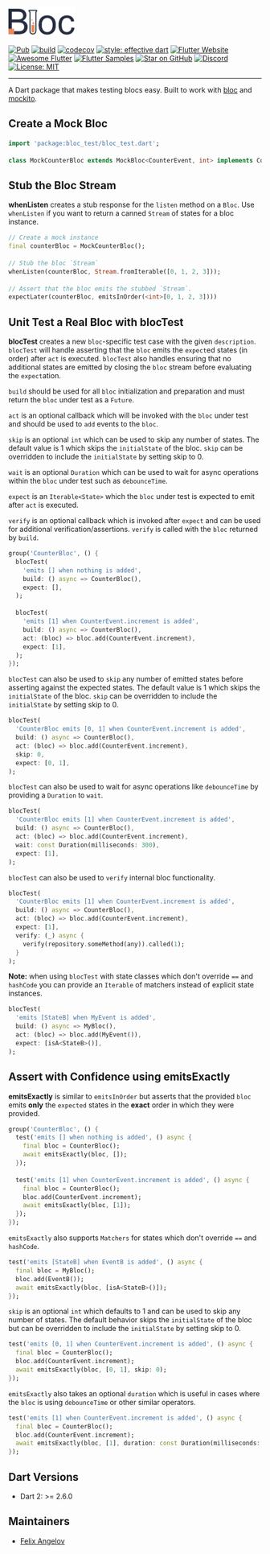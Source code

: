 <img src="https://raw.githubusercontent.com/felangel/bloc/master/docs/assets/bloc_test_logo_full.png" height="60" alt="Bloc Test Package" />

[![Pub](https://img.shields.io/pub/v/bloc_test.svg)](https://pub.dev/packages/bloc_test)
[![build](https://github.com/felangel/bloc/workflows/build/badge.svg)](https://github.com/felangel/bloc/actions)
[![codecov](https://codecov.io/gh/felangel/Bloc/branch/master/graph/badge.svg)](https://codecov.io/gh/felangel/bloc)
[![style: effective dart](https://img.shields.io/badge/style-effective_dart-40c4ff.svg)](https://github.com/tenhobi/effective_dart)
[![Flutter Website](https://img.shields.io/badge/flutter-website-deepskyblue.svg)](https://flutter.dev/docs/development/data-and-backend/state-mgmt/options#bloc--rx)
[![Awesome Flutter](https://img.shields.io/badge/awesome-flutter-blue.svg?longCache=true)](https://github.com/Solido/awesome-flutter#standard)
[![Flutter Samples](https://img.shields.io/badge/flutter-samples-teal.svg?longCache=true)](http://fluttersamples.com)
[![Star on GitHub](https://img.shields.io/github/stars/felangel/bloc.svg?style=flat&logo=github&colorB=deeppink&label=stars)](https://github.com/felangel/bloc)
[![Discord](https://img.shields.io/discord/649708778631200778.svg?logo=discord&color=blue)](https://discord.gg/Hc5KD3g)
[![License: MIT](https://img.shields.io/badge/license-MIT-purple.svg)](https://opensource.org/licenses/MIT)

---

A Dart package that makes testing blocs easy. Built to work with [bloc](https://pub.dev/packages/bloc) and [mockito](https://pub.dev/packages/mockito).

## Create a Mock Bloc

```dart
import 'package:bloc_test/bloc_test.dart';

class MockCounterBloc extends MockBloc<CounterEvent, int> implements CounterBloc {}
```

## Stub the Bloc Stream

**whenListen** creates a stub response for the `listen` method on a `Bloc`. Use `whenListen` if you want to return a canned `Stream` of states for a bloc instance.

```dart
// Create a mock instance
final counterBloc = MockCounterBloc();

// Stub the bloc `Stream`
whenListen(counterBloc, Stream.fromIterable([0, 1, 2, 3]));

// Assert that the bloc emits the stubbed `Stream`.
expectLater(counterBloc, emitsInOrder(<int>[0, 1, 2, 3])))
```

## Unit Test a Real Bloc with blocTest

**blocTest** creates a new `bloc`-specific test case with the given `description`. `blocTest` will handle asserting that the `bloc` emits the `expect`ed states (in order) after `act` is executed. `blocTest` also handles ensuring that no additional states are emitted by closing the `bloc` stream before evaluating the `expect`ation.

`build` should be used for all `bloc` initialization and preparation and must return the `bloc` under test as a `Future`.

`act` is an optional callback which will be invoked with the `bloc` under test and should be used to `add` events to the `bloc`.

`skip` is an optional `int` which can be used to skip any number of states. The default value is 1 which skips the `initialState` of the bloc. `skip` can be overridden to include the `initialState` by setting skip to 0.

`wait` is an optional `Duration` which can be used to wait for async operations within the `bloc` under test such as `debounceTime`.

`expect` is an `Iterable<State>` which the `bloc` under test is expected to emit after `act` is executed.

`verify` is an optional callback which is invoked after `expect` and can be used for additional verification/assertions. `verify` is called with the `bloc` returned by `build`.

```dart
group('CounterBloc', () {
  blocTest(
    'emits [] when nothing is added',
    build: () async => CounterBloc(),
    expect: [],
  );

  blocTest(
    'emits [1] when CounterEvent.increment is added',
    build: () async => CounterBloc(),
    act: (bloc) => bloc.add(CounterEvent.increment),
    expect: [1],
  );
});
```

`blocTest` can also be used to `skip` any number of emitted states before asserting against the expected states. The default value is 1 which skips the `initialState` of the bloc. `skip` can be overridden to include the `initialState` by setting skip to 0.

```dart
blocTest(
  'CounterBloc emits [0, 1] when CounterEvent.increment is added',
  build: () async => CounterBloc(),
  act: (bloc) => bloc.add(CounterEvent.increment),
  skip: 0,
  expect: [0, 1],
);
```

`blocTest` can also be used to wait for async operations like `debounceTime` by providing a `Duration` to `wait`.

```dart
blocTest(
  'CounterBloc emits [1] when CounterEvent.increment is added',
  build: () async => CounterBloc(),
  act: (bloc) => bloc.add(CounterEvent.increment),
  wait: const Duration(milliseconds: 300),
  expect: [1],
);
```

`blocTest` can also be used to `verify` internal bloc functionality.

```dart
blocTest(
  'CounterBloc emits [1] when CounterEvent.increment is added',
  build: () async => CounterBloc(),
  act: (bloc) => bloc.add(CounterEvent.increment),
  expect: [1],
  verify: (_) async {
    verify(repository.someMethod(any)).called(1);
  }
);
```

**Note:** when using `blocTest` with state classes which don't override `==` and `hashCode` you can provide an `Iterable` of matchers instead of explicit state instances.

```dart
blocTest(
  'emits [StateB] when MyEvent is added',
  build: () async => MyBloc(),
  act: (bloc) => bloc.add(MyEvent()),
  expect: [isA<StateB>()],
);
```

## Assert with Confidence using emitsExactly

**emitsExactly** is similar to `emitsInOrder` but asserts that the provided `bloc` emits **only** the `expected` states in the **exact** order in which they were provided.

```dart
group('CounterBloc', () {
  test('emits [] when nothing is added', () async {
    final bloc = CounterBloc();
    await emitsExactly(bloc, []);
  });

  test('emits [1] when CounterEvent.increment is added', () async {
    final bloc = CounterBloc();
    bloc.add(CounterEvent.increment);
    await emitsExactly(bloc, [1]);
  });
});
```

`emitsExactly` also supports `Matchers` for states which don't override `==` and `hashCode`.

```dart
test('emits [StateB] when EventB is added', () async {
  final bloc = MyBloc();
  bloc.add(EventB());
  await emitsExactly(bloc, [isA<StateB>()]);
});
```

`skip` is an optional `int` which defaults to 1 and can be used to skip any number of states. The default behavior skips the `initialState` of the bloc but can be overridden to include the `initialState` by setting skip to 0.

```dart
test('emits [0, 1] when CounterEvent.increment is added', () async {
  final bloc = CounterBloc();
  bloc.add(CounterEvent.increment);
  await emitsExactly(bloc, [0, 1], skip: 0);
});
```

`emitsExactly` also takes an optional `duration` which is useful in cases where the `bloc` is using `debounceTime` or other similar operators.

```dart
test('emits [1] when CounterEvent.increment is added', () async {
  final bloc = CounterBloc();
  bloc.add(CounterEvent.increment);
  await emitsExactly(bloc, [1], duration: const Duration(milliseconds: 300));
});
```

## Dart Versions

- Dart 2: >= 2.6.0

## Maintainers

- [Felix Angelov](https://github.com/felangel)

